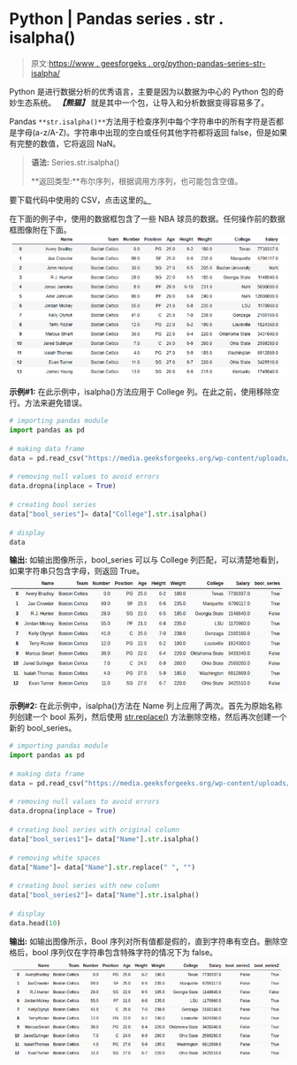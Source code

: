 # Python | Pandas series . str . isalpha()

> 原文:[https://www . geesforgeks . org/python-pandas-series-str-isalpha/](https://www.geeksforgeeks.org/python-pandas-series-str-isalpha/)

Python 是进行数据分析的优秀语言，主要是因为以数据为中心的 Python 包的奇妙生态系统。 ***【熊猫】*** 就是其中一个包，让导入和分析数据变得容易多了。

Pandas `**str.isalpha()**`方法用于检查序列中每个字符串中的所有字符是否都是字母(a-z/A-Z)。字符串中出现的空白或任何其他字符都将返回 false，但是如果有完整的数值，它将返回 NaN。

> **语法:** Series.str.isalpha()
> 
> **返回类型:**布尔序列，根据调用方序列，也可能包含空值。

要下载代码中使用的 CSV，点击这里的[。](https://media.geeksforgeeks.org/wp-content/uploads/nba.csv)

在下面的例子中，使用的数据框包含了一些 NBA 球员的数据。任何操作前的数据框图像附在下面。
![](img/c703b6e6ac40ae8a3fdeceb5ba3a4d4c.png)

**示例#1:**
在此示例中，isalpha()方法应用于 College 列。在此之前，使用移除空行。方法来避免错误。

```py
# importing pandas module
import pandas as pd

# making data frame
data = pd.read_csv("https://media.geeksforgeeks.org/wp-content/uploads/nba.csv")

# removing null values to avoid errors
data.dropna(inplace = True)

# creating bool series
data["bool_series"]= data["College"].str.isalpha()

# display
data
```

**输出:**
如输出图像所示，bool_series 可以与 College 列匹配，可以清楚地看到，如果字符串只包含字母，则返回 True。
![](img/a4eb9cbb3431ae7cff4497e514117ca2.png)

**示例#2:**
在此示例中，isalpha()方法在 Name 列上应用了两次。首先为原始名称列创建一个 bool 系列，然后使用 [str.replace()](https://www.geeksforgeeks.org/python-pandas-series-str-replace-to-replace-text-in-a-series/) 方法删除空格，然后再次创建一个新的 bool_series。

```py
# importing pandas module
import pandas as pd

# making data frame
data = pd.read_csv("https://media.geeksforgeeks.org/wp-content/uploads/nba.csv")

# removing null values to avoid errors
data.dropna(inplace = True)

# creating bool series with original column
data["bool_series1"]= data["Name"].str.isalpha()

# removing white spaces
data["Name"]= data["Name"].str.replace(" ", "")

# creating bool series with new column
data["bool_series2"]= data["Name"].str.isalpha()

# display
data.head(10)
```

**输出:**
如输出图像所示，Bool 序列对所有值都是假的，直到字符串有空白。删除空格后，bool 序列仅在字符串包含特殊字符的情况下为 false。
![](img/d86a277920008b47028de6f73fc231bf.png)